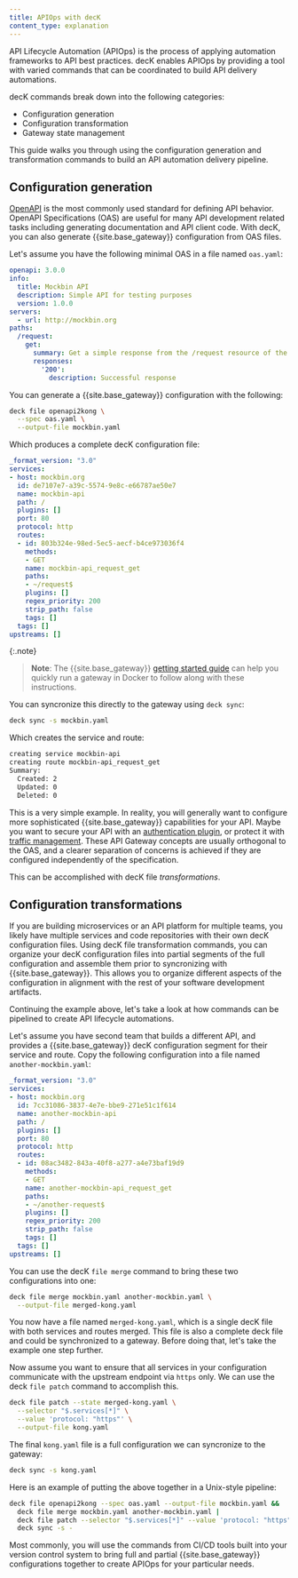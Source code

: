 ```yaml
---
title: APIOps with decK 
content_type: explanation
---
```


API Lifecycle Automation (APIOps) is the process of applying 
automation frameworks to API best practices. decK enables APIOps by 
providing a tool with varied commands that can be coordinated to build 
API delivery automations.

decK commands break down into the following categories:

* Configuration generation
* Configuration transformation
* Gateway state management

This guide walks you through using the configuration 
generation and transformation commands to build an API automation delivery pipeline.

## Configuration generation

[OpenAPI](https://swagger.io/specification/) is the most commonly used standard 
for defining API behavior. OpenAPI Specifications (OAS) are useful
for many API development related tasks including generating documentation
and API client code. With decK, you can also generate {{site.base_gateway}}
configuration from OAS files.

Let's assume you have the following minimal OAS in a file named `oas.yaml`:

```yaml
openapi: 3.0.0
info:
  title: Mockbin API
  description: Simple API for testing purposes
  version: 1.0.0
servers:
  - url: http://mockbin.org
paths:
  /request:
    get:
      summary: Get a simple response from the /request resource of the mockbin API
      responses:
        '200':
          description: Successful response
```

You can generate a {{site.base_gateway}} configuration with the following:

```sh
deck file openapi2kong \
  --spec oas.yaml \
  --output-file mockbin.yaml
```

Which produces a complete decK configuration file:

```yaml
_format_version: "3.0"
services:
- host: mockbin.org
  id: de7107e7-a39c-5574-9e8c-e66787ae50e7
  name: mockbin-api
  path: /
  plugins: []
  port: 80
  protocol: http
  routes:
  - id: 803b324e-98ed-5ec5-aecf-b4ce973036f4
    methods:
    - GET
    name: mockbin-api_request_get
    paths:
    - ~/request$
    plugins: []
    regex_priority: 200
    strip_path: false
    tags: []
  tags: []
upstreams: []
```

{:.note}
> **Note**: The {{site.base_gateway}} [getting started guide](/gateway/latest/get-started/) 
can help you quickly run a gateway in Docker to follow along with these instructions.

You can syncronize this directly to the gateway using `deck sync`:

```sh
deck sync -s mockbin.yaml
```

Which creates the service and route:

```sh
creating service mockbin-api
creating route mockbin-api_request_get
Summary:
  Created: 2
  Updated: 0
  Deleted: 0
```

This is a very simple example. In reality, you will generally want to configure more sophisticated {{site.base_gateway}} capabilities 
for your API. Maybe you want to secure your API with an 
[authentication plugin](https://docs.konghq.com/hub/?category=security), 
or protect it with [traffic management](https://docs.konghq.com/hub/?category=traffic-control).
These API Gateway concepts are usually orthogonal to the OAS, and a clearer
separation of concerns is achieved if they are configured independently of the specification.

This can be accomplished with decK file _transformations_. 

## Configuration transformations

If you are building microservices or an API platform for multiple teams, you likely have 
multiple services and code repositories with their own decK configuration files. 
Using decK file transformation commands, you can organize your decK configuration files into partial segments 
of the full configuration and assemble them prior to syncronizing with {{site.base_gateway}}. 
This allows you to organize different aspects of the configuration in alignment with the rest of your
software development artifacts.

Continuing the example above, let's take a look at how commands can be pipelined to create API lifecycle automations.

Let's assume you have second team that builds a different API, and
provides a {{site.base_gateway}} decK configuration segment for their service and route. Copy the 
following configuration into a file named `another-mockbin.yaml`:

```yaml
_format_version: "3.0"
services:
- host: mockbin.org
  id: 7cc31086-3837-4e7e-bbe9-271e51c1f614 
  name: another-mockbin-api
  path: /
  plugins: []
  port: 80
  protocol: http
  routes:
  - id: 08ac3482-843a-40f8-a277-a4e73baf19d9 
    methods:
    - GET
    name: another-mockbin-api_request_get
    paths:
    - ~/another-request$
    plugins: []
    regex_priority: 200
    strip_path: false
    tags: []
  tags: []
upstreams: []
```

You can use the decK `file merge` command to bring these two configurations into one:

```sh
deck file merge mockbin.yaml another-mockbin.yaml \
  --output-file merged-kong.yaml
``` 

You now have a file named `merged-kong.yaml`, which is a single decK file with both services and routes merged. This file is
also a complete deck file and could be synchronized to a gateway. Before doing that, let's take the example one step further.

Now assume you want to ensure that all services in your configuration communicate with the upstream endpoint 
via `https` only. We can use the deck `file patch` command to accomplish this.

```sh
deck file patch --state merged-kong.yaml \
  --selector "$.services[*]" \
  --value 'protocol: "https"' \
  --output-file kong.yaml
```

The final `kong.yaml` file is a full configuration we can syncronize to the gateway:

```sh
deck sync -s kong.yaml
```

Here is an example of putting the above together in a Unix-style pipeline:

```sh
deck file openapi2kong --spec oas.yaml --output-file mockbin.yaml && 
  deck file merge mockbin.yaml another-mockbin.yaml | 
  deck file patch --selector "$.services[*]" --value 'protocol: "https"' |
  deck sync -s -
```

Most commonly, you will use the commands from CI/CD tools built into your version control system
to bring full and partial {{site.base_gateway}} configurations together to create APIOps for your 
particular needs.

